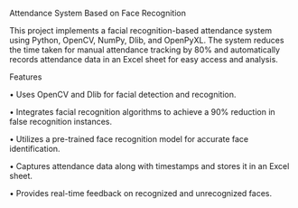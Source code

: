 Attendance System Based on Face Recognition

This project implements a facial recognition-based attendance system using Python, OpenCV, NumPy, Dlib, and OpenPyXL. The system reduces the time taken for manual attendance tracking by 80% and automatically records attendance data in an Excel sheet for easy access and analysis.

Features

•	Uses OpenCV and Dlib for facial detection and recognition.

•	Integrates facial recognition algorithms to achieve a 90% reduction in false recognition instances.

•	Utilizes a pre-trained face recognition model for accurate face identification.

•	Captures attendance data along with timestamps and stores it in an Excel sheet.

•	Provides real-time feedback on recognized and unrecognized faces. 
